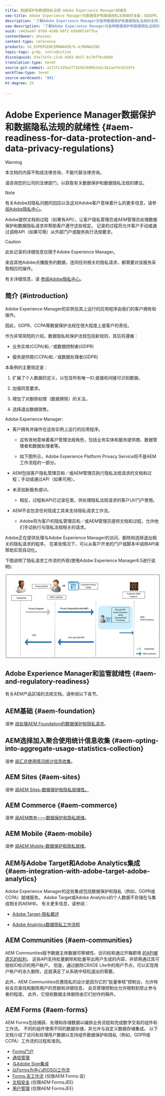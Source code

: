 ```yaml
---
title: 数据保护和数据隐私法规-Adobe Experience Manager就绪性
seo-title: Adobe Experience Manager为数据保护和数据隐私法规做好准备；如GDPR、CCPA等
description: '了解Adobe Experience Manager对各种数据保护和数据隐私法规的支持；包括欧盟一般数据保护规定(GDPR)、加利福尼亚消费者隐私法，以及实施新AEM项目时如何遵守这些规定。 '
seo-description: '了解Adobe Experience Manager对各种数据保护和数据隐私法规的支持；包括欧盟一般数据保护规定(GDPR)、加利福尼亚消费者隐私法，以及实施新AEM项目时如何遵守这些规定。 '
uuid: c443aa47-0766-4280-b0f2-b5b06534ffba
contentOwner: aheimoz
content-type: reference
products: SG_EXPERIENCEMANAGER/6.4/MANAGING
topic-tags: grdp, introduction
discoiquuid: 93e71efe-c1c6-4d83-9b57-6c70f7bc0b80
translation-type: tm+mt
source-git-commit: a172fc329a2f73b563690624dc361aefdcb5397e
workflow-type: tm+mt
source-wordcount: '981'
ht-degree: 1%

---
```



# Adobe Experience Manager数据保护和数据隐私法规的就绪性 {#aem-readiness-for-data-protection-and-data-privacy-regulations}

>[!WARNING]
>
>本文档的内容不构成法律咨询，不能代替法律咨询。
>
>请咨询您的公司的法律部门，以获取有关数据保护和数据隐私法规的建议。

>[!NOTE]
>
>有关Adobe对隐私问题的回应以及这对Adobe客户意味着什么的更多信息，请参 [阅Adobe隐私中心](https://www.adobe.com/privacy.html)。

Adobe提供文档和过程（如果有API），让客户隐私管理员或AEM管理员处理数据保护和数据隐私请求并帮助客户遵守这些规定。 记录的过程将允许客户手动或通过调用API（如果可用）从外部门户或服务执行法规要求。

>[!CAUTION]
>
>此处记录的详细信息仅限于Adobe Experience Manager。
>
>来自其他Adobe点播服务的数据，连同任何相关的隐私请求，都需要对该服务采取相应的操作。
>
>有关详细信息，请 [参阅Adobe隐私中心](https://www.adobe.com/privacy.html)。

## 简介 {#introduction}

Adobe Experience Manager的实例及其上运行的应用程序由我们的客户拥有和操作。

因此，GDPR、CCPA等数据保护法规在很大程度上是客户的责任。

作为非常简短的介绍，数据隐私和保护法规包括新规则，其后将遵循：

* 业务实体(CCPA)和／或数据控制者(GDPR)

* 服务提供商(CCPA)和／或数据处理者(GDPR)

本条例的主要规定是：

1. 扩展了个人数据的定义，以包含所有唯一ID;直接和间接可识别数据。

2. 加强同意要求。

3. 增加了对删除权限（数据擦除）的关注。

4. 选择退出数据销售。

Adobe Experience Manager:

* 客户拥有并操作在这些实例上运行的应用程序。

   * 这有效地意味着客户管理法规角色，包括业务实体和服务提供商、数据管理者和数据处理者等。

   * 如下图所示，Adobe Experience Platform Privacy Service将不是AEM工作流程的一部分。

* AEM包括客户隐私管理员和／或AEM管理员执行隐私法规请求的文档和过程；手动或通过API（如果可用）。

* 未添加新服务或UI。

   * 相反，过程和API已记录在案，供处理隐私法规请求的客户UI/门户使用。

* AEM不会包含任何现成工具来支持隐私请求工作流。

   * Adobe将为客户的隐私管理员和／或AEM管理员提供文档和过程，允许他们手动执行与隐私法规相关的请求。

Adobe正在提供处理与Adobe Experience Manager的访问、删除和选择退出相关的隐私请求的程序。 在某些情况下，可以从客户开发的门户或脚本中调用API来帮助实现自动化。

下图说明了隐私请求工作流的外观(使用Adobe Experience Manager6.5进行说明):

![数据保护和隐私](assets/data-protection-and-privacy-01.png)

## Adobe Experience Manager和监管就绪性 {#aem-and-regulatory-readiness}

有关AEM产品区域的法规文档，请参阅以下各节。

## AEM基础 {#aem-foundation}

请参 [阅处理AEM Foundation的数据保护和隐私请求](/help/sites-administering/handling-gdpr-requests-for-aem-platform.md)。

## AEM选择加入聚合使用统计信息收集 {#aem-opting-into-aggregate-usage-statistics-collection}

请参 [阅汇总使用情况统计信息收集](/help/sites-deploying/opt-in-aggregated-usage-statistics.md)。

## AEM Sites {#aem-sites}

请参 [阅AEM Sites-数据保护和隐私就绪性。](/help/sites-administering/gdpr-compliance-sites.md)

## AEM Commerce {#aem-commerce}

请参 [阅AEM商务——数据保护和隐私就绪](/help/sites-administering/gdpr-compliance-commerce.md)。

## AEM Mobile {#aem-mobile}

请参 [阅AEM Mobile-数据保护和隐私就绪](/help/mobile/aem-mobile-gdpr-compliance.md)。

## AEM与Adobe Target和Adobe Analytics集成 {#aem-integration-with-adobe-target-adobe-analytics}

Adobe Experience Manager的这些集成包括数据保护和隐私（例如，GDPR或CCPA）就绪服务。 Adobe Target或Adobe Analytics的个人数据不存储在与集成相关的AEM中。
有关更多信息，请参阅：

* [Adobe Target-隐私概述](https://docs.adobe.com/content/help/en/target/using/implement-target/before-implement/privacy/privacy.html)

* [Adobe Analytics数据隐私工作流程](https://docs.adobe.com/content/help/en/analytics/admin/data-governance/an-gdpr-workflow.html)

## AEM Communities {#aem-communities}

AEM Communities赋予数据主体数据可移植性、访问权和通过开箱即用 [的API被遗忘的权利](/help/communities/user-ugc-management-service.md)。 这些API支持批量删除和批量导出用户生成的内容，并禁用通过其可授权ID标识的用户帐户。 但是，通过删除CRXDE Lite中的用户节点，可以实现用户帐户的永久删除，这就满足了从系统中轻松退出的需要。

此外，AEM Communities优惠隐私的设计是因为它的“批量审核”控制台，允许特权会员查找和删除用户的贡献和详细信息。 会员管理控制台允许限制到禁止参与者的程度。 此外，它授权数据主体删除由它们创作的稿件。

## AEM Forms {#aem-forms}

AEM Forms包括捕获、处理和存储数据以编排业务流程和完成数字交易的组件和工作流。 不同的组件使用不同的数据存储，并允许与自定义数据存储集成。 以下文档介绍了访问和处理用户数据以支持组件数据保护和隐私（例如，GDPR或CCPA）工作流的过程和准则。

* [Forms门户](/help/forms/using/forms-portal-handling-user-data.md)
* [通信管理](/help/forms/using/correspondence-management-handling-user-data.md)
* [与Adobe Sign集成](/help/forms/using/integration-adobe-sign-handling-user-data.md)
* [以Forms为中心的OSGi工作流](/help/forms/using/forms-workflow-osgi-handling-user-data.md)
* [Forms·吉工作流](/help/forms/using/forms-workflow-jee-handling-user-data.md) (仅限AEM Forms·吉)
* [文档安全](/help/forms/using/document-security-handling-user-data.md) (仅限AEM FormsJEE)
* [用户管理](/help/forms/using/user-management-handling-user-data.md) (仅限AEM FormsJEE)
